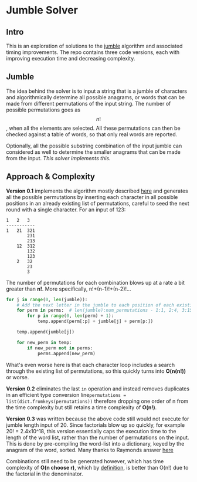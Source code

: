 # Jumble Solver 
## Intro 
This is an exploration of solutions to the 
[jumble](https://en.wikipedia.org/wiki/Jumble) algorithm 
and associated timing improvements. The repo contains three
code versions, each with improving execution time and 
decreasing complexity. 
## Jumble
The idea behind the solver is to input a string that is a
jumble of characters and algorithmically determine all
possible anagrams, or words that can be made from different
permutations of the input string. The number of possible 
permutations goes as $$n!$$, when all the elements are 
selected. All these permutations can then be checked 
against a table of words, so that only real words are 
reported. 

Optionally, all the possible substring combination of 
the input jumble can considered as well to determine the 
smaller anagrams that can be made from the input. *This 
solver implements this.*
## Approach & Complexity
**Version 0.1** implements the algorithm mostly described 
[here](https://en.wikipedia.org/wiki/Jumble_algorithm) and
generates all the possible permutations by inserting each
character in all possible positions in an already existing 
list of permutations, careful to seed the next round with
a single character. For an input of 123:
```
1   2   3
-----------
1   21  321 
        231
        213
    12  312
        132
        123
    2   32
        23
        3  
```
The number of permutations for each combination blows up 
at a rate a bit greater than **n!**. More specifically, 
n!+(n-1)!+(n-2)!... 
```python
for j in range(0, len(jumble)):
    # Add the next letter in the jumble to each position of each existing permutation
    for perm in perms:  # len(jumble):num_permutations - 1:1, 2:4, 3:15, 4:64, 5:325, 6:1956, 7:13699
        for p in range(0, len(perm) + 1):
            temp.append(perm[:p] + jumble[j] + perm[p:])

    temp.append(jumble[j])

    for new_perm in temp:
        if new_perm not in perms:
            perms.append(new_perm)
```
What's even worse here is that each character loop includes
a search through the existing list of permutations, 
so this quickly turns into **O(n(n!))** or worse. 

**Version 0.2** eliminates the last ``in`` operation and 
instead removes duplicates in an efficient type conversion 
line``permutations = list(dict.fromkeys(permutations))`` therefore
dropping one order of n from the time complexity but 
still retains a time complexity of **O(n!)**. 

**Version 0.3** was written because the above code still
would not execute for jumble length input of 20. Since factorials
blow up so quickly, for example 20! = 2.4x10^18, this version essentially caps the execution time to the length
of the word list, rather than the number of permutations on
the input. This is done by pre-compiling the word-list into a 
dictionary, keyed by the anagram of the word, sorted. Many thanks
to Raymonds answer [here](https://stackoverflow.com/questions/20510084/python-algorithm-jumble-solver#comment30661251_20510084)

Combinations still need to be generated however, which has 
time complexity of **O(n choose r)**, which by [definition](https://en.wikipedia.org/wiki/Combination#:~:text=Combinations%20refer%20to%20the%20combination,with%20repetition%20are%20often%20used.), 
is better than O(n!) due to the factorial in the denominator.